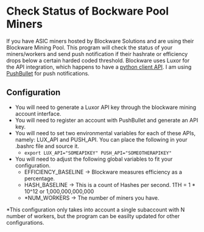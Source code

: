 # Check Status of Bockware Pool Miners
If you have ASIC miners hosted by Blockware Solutions and are using their Blockware Mining Pool. This program will check the status of your miners/workers and send push notification if their hashrate or efficiency drops below a certain harded coded threshold. Blockware uses Luxor for the API integration, which happens to have a [python client API](https://github.com/LuxorLabs/graphql-python-client). I am using [PushBullet](https://www.pushbullet.com/) for push notifications.


## Configuration
- You will need to generate a Luxor API key through the blockware mining account interface.
- You will need to register an account with PushBullet and generate an API key. 
- You will need to set two environmental variables for each of these APIs, namely: LUX_API and PUSH_API.  You can place the following in your .bashrc file and source it. 
    - ```export LUX_API="SOMEAPIKEY" PUSH_API="SOMEOTHERAPIKEY"```
- You will need to adjust the following global variables to fit your configuration. 
    - EFFICIENCY_BASELINE -> Blockware measures efficiency as a percentage. 
    - HASH_BASELINE -> This is a count of Hashes per second. 1TH = 1 * 10^12 or 1,000,000,000,000
    - *NUM_WORKERS -> The number of miners you have. 

*This configuration only takes into account a single subaccount with N number of workers, but the program can be easilty updated for other configurations. 
